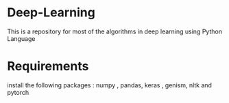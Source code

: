 # Deep-Learning
This is a repository for most of the algorithms in deep learning using Python Language

# Requirements
install the following packages : numpy , pandas, keras , genism, nltk  and pytorch
